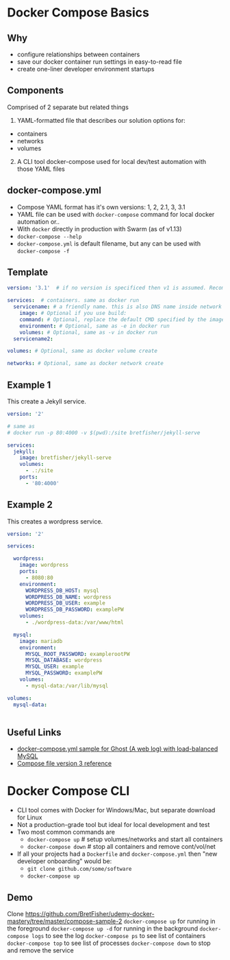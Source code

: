 <!-- TITLE: Docker Compose -->
<!-- SUBTITLE: My reference about Docker Compose -->

# Docker Compose Basics
## Why
- configure relationships between containers
- save our docker container run settings in easy-to-read file
- create one-liner developer environment startups
## Components
Comprised of 2 separate but related things
1. YAML-formatted file that describes our solution options for:
  - containers
  - networks
  - volumes
2. A CLI tool docker-compose used for local dev/test automation with those YAML files
## docker-compose.yml
- Compose YAML format has it's own versions: 1, 2, 2.1, 3, 3.1
- YAML file can be used with `docker-compose` command for local docker automation or..
- With `docker` directly in production with Swarm (as of v1.13)
- `docker-compose --help`
- `docker-compose.yml` is default filename, but any can be used with `docker-compose -f`

## Template
```yml
version: '3.1'  # if no version is specificed then v1 is assumed. Recommend v2 minimum

services:  # containers. same as docker run
  servicename: # a friendly name. this is also DNS name inside network
    image: # Optional if you use build:
    command: # Optional, replace the default CMD specified by the image
    environment: # Optional, same as -e in docker run
    volumes: # Optional, same as -v in docker run
  servicename2:

volumes: # Optional, same as docker volume create

networks: # Optional, same as docker network create

```
## Example 1
This create a Jekyll service.
```yml
version: '2'

# same as 
# docker run -p 80:4000 -v $(pwd):/site bretfisher/jekyll-serve

services:
  jekyll:
    image: bretfisher/jekyll-serve
    volumes:
      - .:/site
    ports:
      - '80:4000'

```
## Example 2
This creates a wordpress service.
```yml
version: '2'

services:

  wordpress:
    image: wordpress
    ports:
      - 8080:80
    environment:
      WORDPRESS_DB_HOST: mysql
      WORDPRESS_DB_NAME: wordpress
      WORDPRESS_DB_USER: example
      WORDPRESS_DB_PASSWORD: examplePW
    volumes:
      - ./wordpress-data:/var/www/html

  mysql:
    image: mariadb
    environment:
      MYSQL_ROOT_PASSWORD: examplerootPW
      MYSQL_DATABASE: wordpress
      MYSQL_USER: example
      MYSQL_PASSWORD: examplePW
    volumes:
      - mysql-data:/var/lib/mysql

volumes:
  mysql-data:
	
```
## Useful Links
- [docker-compose.yml sample for Ghost (A web log) with load-balanced MySQL](https://github.com/BretFisher/udemy-docker-mastery/blob/master/compose-sample-1/compose-3.yml)
- [Compose file version 3 reference](https://docs.docker.com/compose/compose-file/)
# Docker Compose CLI
- CLI tool comes with Docker for Windows/Mac, but separate download for Linux
- Not a production-grade tool but ideal for local development and test
- Two most common commands are
	- `docker-compose up` # setup volumes/networks and start all containers
	- `docker-compose down` # stop all containers and remove cont/vol/net
- If all your projects had a `Dockerfile` and `docker-compose.yml` then "new developer onboarding" would be:
	- `git clone github.com/some/software`
	- `docker-compose up`

## Demo
Clone https://github.com/BretFisher/udemy-docker-mastery/tree/master/compose-sample-2
`docker-compose up` for running in the foreground
`docker-compose up -d` for running in the background
`docker-compose logs` to see the log
`docker-compose ps` to see list of containers
`docker-compose top` to see list of processes
`docker-compose down` to stop and remove the service